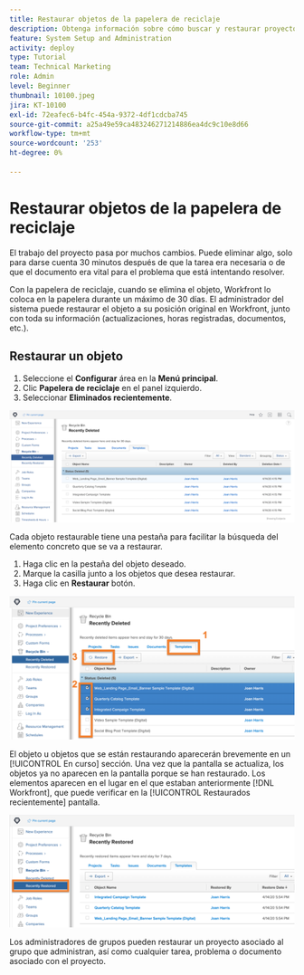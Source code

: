 ```yaml
---
title: Restaurar objetos de la papelera de reciclaje
description: Obtenga información sobre cómo buscar y restaurar proyectos, tareas o problemas eliminados de la papelera de reciclaje.
feature: System Setup and Administration
activity: deploy
type: Tutorial
team: Technical Marketing
role: Admin
level: Beginner
thumbnail: 10100.jpeg
jira: KT-10100
exl-id: 72eafec6-b4fc-454a-9372-4df1cdcba745
source-git-commit: a25a49e59ca483246271214886ea4dc9c10e8d66
workflow-type: tm+mt
source-wordcount: '253'
ht-degree: 0%

---
```


# Restaurar objetos de la papelera de reciclaje

El trabajo del proyecto pasa por muchos cambios. Puede eliminar algo, solo para darse cuenta 30 minutos después de que la tarea era necesaria o de que el documento era vital para el problema que está intentando resolver.

Con la papelera de reciclaje, cuando se elimina el objeto, Workfront lo coloca en la papelera durante un máximo de 30 días. El administrador del sistema puede restaurar el objeto a su posición original en Workfront, junto con toda su información (actualizaciones, horas registradas, documentos, etc.).

## Restaurar un objeto

1. Seleccione el **Configurar** área en la **Menú principal**.
1. Clic **Papelera de reciclaje** en el panel izquierdo.
1. Seleccionar **Eliminados recientemente**.

![Sección de papelera de reciclaje eliminada recientemente en el área de configuración](assets/admin-fund-recycle-bin-1.png)

Cada objeto restaurable tiene una pestaña para facilitar la búsqueda del elemento concreto que se va a restaurar.

1. Haga clic en la pestaña del objeto deseado.
1. Marque la casilla junto a los objetos que desea restaurar.
1. Haga clic en **Restaurar** botón.

![Elementos seleccionados en la papelera de reciclaje](assets/admin-fund-recycle-bin-2.png)

El objeto u objetos que se están restaurando aparecerán brevemente en un [!UICONTROL En curso] sección. Una vez que la pantalla se actualiza, los objetos ya no aparecen en la pantalla porque se han restaurado. Los elementos aparecen en el lugar en el que estaban anteriormente [!DNL Workfront], que puede verificar en la [!UICONTROL Restaurados recientemente] pantalla.

![Sección de la papelera de reciclaje restaurada recientemente en el área de configuración](assets/admin-fund-recycle-bin-3.png)

Los administradores de grupos pueden restaurar un proyecto asociado al grupo que administran, así como cualquier tarea, problema o documento asociado con el proyecto.

<!---
learn more URL
Restoring deleted items
Viewing items that have been recently restored
--->
